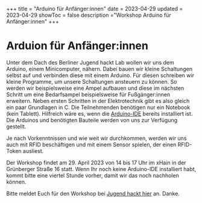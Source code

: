 +++
title = "Arduino für Anfänger:innen"
date = 2023-04-29
updated = 2023-04-29
showToc = false
description ="Workshop Arduino für Anfänger:innen"
+++

<script lang="ts">
    import Figure from "$lib/components/Figure.svelte";
</script>

# Arduion für Anfänger:innen

Unter dem Dach des Berliner Jugend hackt Lab wollen wir uns dem Arduino, einem Minicomputer, nähern. Dabei bauen wir kleine Schaltungen selbst auf und verbinden diese mit einem Arduino. Für diesen schreiben wir kleine Programme, um unsere Schaltungen ansteuern zu können. So werden wir beispielsweise eine Ampel aufbauen und diese im nächsten Schritt um eine Bedarfsampel beispielsweise für Fußgänger:innen erweitern. Neben ersten Schritten in der Elektrotechnik gibt es also gleich ein paar Grundlagen in C. Die Teilnehmenden benötigen nur ein Notebook (kein Tablett). Hilfreich wäre es, wenn die [Arduino-IDE](https://www.arduino.cc/en/software) bereits installiert ist. Die Arduinos und benötigten Bauteile werden von uns zur Verfügung gestellt.

Je nach Vorkenntnissen und wie weit wir durchkommen, werden wir uns auch mit RFID beschäftigen und mit einem Sensor spielen, der einen RFID-Token ausliest.

Der Workshop findet am 29. April 2023 von 14 bis 17 Uhr im xHain in der Grünberger Straße 16 statt. Wenn Ihr noch keine Arduino-IDE installiert habt, kommt bitte eine viertel Stunde vorher, damit wir das noch nachholen können.

Bitte meldet Euch für den Workshop bei [Jugend hackt hier](https://jugendhackt.org/lab/berlin/) an. Danke.
